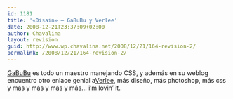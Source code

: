 ```yaml
---
id: 1181
title: '«Disain» – GaBuBu y Verlee'
date: 2008-12-21T23:37:09+02:00
author: Chavalina
layout: revision
guid: http://www.wp.chavalina.net/2008/12/21/164-revision-2/
permalink: /2008/12/21/164-revision-2/
---
```

<a href="http://www.nv30.com/mt/" target="_blank">GaBuBu</a> es todo un maestro manejando CSS, y además en su weblog encuentro otro enlace genial a<a href="http://veerle.duoh.com/" target="_blank">Verlee</a>, más diseño, más photoshop, más css y más y más y más y más… i′m lovin′ it.